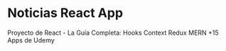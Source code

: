 # Noticias React App
Proyecto de React - La Guía Completa: Hooks Context Redux MERN +15 Apps de Udemy
